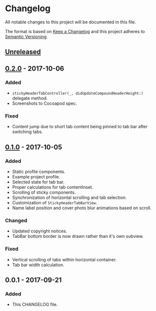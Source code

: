 # Changelog
All notable changes to this project will be documented in this file.

The format is based on [Keep a Changelog](http://keepachangelog.com/en/1.0.0/)
and this project adheres to [Semantic Versioning](http://semver.org/spec/v2.0.0.html).

## [Unreleased]

## [0.2.0] - 2017-10-06
### Added
- `stickyHeaderTabController(_, didUpdateCompoundHeaderHeight:)` delegate method.
- Screenshots to Cocoapod spec.

### Fixed
- Content jump due to short tab content being pinned to tab bar after switching tabs.

## [0.1.0] - 2017-10-05
### Added
- Static profile components.
- Example project profile.
- Selected state for tab bar.
- Proper calculations for tab contentInset.
- Scrolling of sticky components.
- Synchronization of horizontal scrolling and tab selection.
- Customization of `StickyHeaderTabBarView`.
- Name label position and cover photo blur animations based on scroll.

### Changed
- Updated copyright notices.
- TabBar bottom border is now drawn rather than it's own subview.

### Fixed
- Vertical scrolling of tabs within horizontal container.
- Tab bar width calculation.

## 0.0.1 - 2017-09-21
### Added
- This CHANGELOG file.

[Unreleased]: https://github.com/bchrobot/StickyHeaderTabController/compare/0.2.0...HEAD
[0.2.0]: https://github.com/bchrobot/StickyHeaderTabController/compare/0.1.0...0.2.0
[0.1.0]: https://github.com/bchrobot/StickyHeaderTabController/compare/0.0.1...0.1.0
